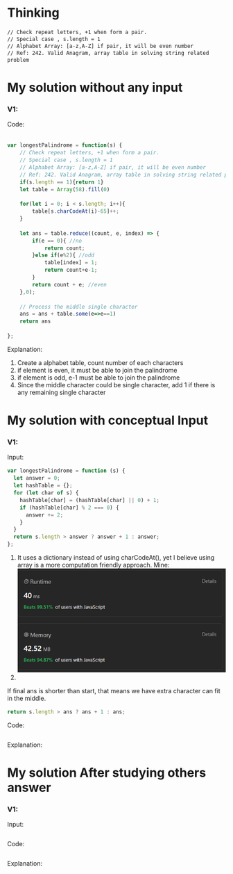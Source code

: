 # Thinking

    // Check repeat letters, +1 when form a pair.
    // Special case , s.length = 1
    // Alphabet Array: [a-z,A-Z] if pair, it will be even number
    // Ref: 242. Valid Anagram, array table in solving string related problem

# My solution without any input

### V1:
Code:
```js

var longestPalindrome = function(s) {
    // Check repeat letters, +1 when form a pair.
    // Special case , s.length = 1
    // Alphabet Array: [a-z,A-Z] if pair, it will be even number
    // Ref: 242. Valid Anagram, array table in solving string related problem
    if(s.length == 1){return 1}
    let table = Array(58).fill(0)

    for(let i = 0; i < s.length; i++){
        table[s.charCodeAt(i)-65]++;
    }

    let ans = table.reduce((count, e, index) => {
        if(e == 0){ //no
            return count;
        }else if(e%2){ //odd
            table[index] = 1;
            return count+e-1;
        }
        return count + e; //even
    },0);

    // Process the middle single character
    ans = ans + table.some(e=>e==1)
    return ans

};
```
Explanation:
1. Create a alphabet table, count number of each characters
2. if element is even, it must be able to join the palindrome
3. if element is odd, e-1 must be able to join the palindrome
4. Since the middle character could be single character, add 1 if there is any remaining single character
# My solution with conceptual Input

### V1: 
Input:

```js
var longestPalindrome = function (s) {
  let answer = 0;
  let hashTable = {};
  for (let char of s) {
    hashTable[char] = (hashTable[char] || 0) + 1;
    if (hashTable[char] % 2 === 0) {
      answer += 2;
    }
  }
  return s.length > answer ? answer + 1 : answer;
};
```

1. It uses a dictionary instead of using charCodeAt(), yet I believe using array is a more computation friendly approach.
Mine:
   ![](../../z.Images/Pasted%20image%2020231107194922.png)
2. 
If final ans is shorter than start, that means we have extra character can fit in the middle.
~~~js
return s.length > ans ? ans + 1 : ans;
~~~


Code:
```js

```
Explanation:

# My solution After studying others answer

### V1: 
Input:
```js

```
Code:
```js

```
Explanation: